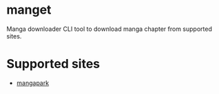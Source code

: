 # manget
Manga downloader
CLI tool to download manga chapter from supported sites.

# Supported sites
- [mangapark](https://mangapark.net)
